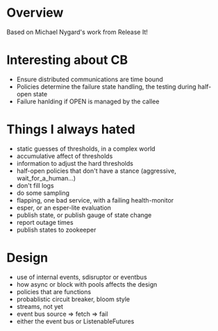 # Overview
Based on Michael Nygard's work from Release It!

# Interesting about CB
- Ensure distributed communications are time bound
- Policies determine the failure state handling, the testing during half-open state
- Failure hanlding if OPEN is managed by the callee

# Things I always hated
- static guesses of thresholds, in a complex world
- accumulative affect of thresholds
- information to adjust the hard thresholds
- half-open policies that don't have a stance (aggressive, wait_for_a_human...)
- don't fill logs
- do some sampling
- flapping, one bad service, with a failing health-monitor
- esper, or an esper-lite evaluation
- publish state, or publish gauge of state change
- report outage times
- publish states to zookeeper

# Design
- use of internal events, sdisruptor or eventbus
- how async or block with pools affects the design
- policies that are functions
- probablistic circuit breaker, bloom style
- streams, not yet
- event bus source => fetch => fail
- either the event bus or ListenableFutures